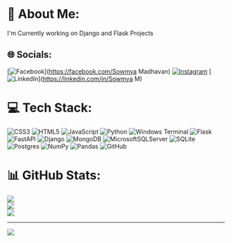 # 💫 About Me:
I'm Currently working on Django and Flask Projects<br>


## 🌐 Socials:
[![Facebook](https://img.shields.io/badge/Facebook-%231877F2.svg?logo=Facebook&logoColor=white)](https://facebook.com/Sowmya Madhavan) [![Instagram](https://img.shields.io/badge/Instagram-%23E4405F.svg?logo=Instagram&logoColor=white)](https://instagram.com/sowmyam.1991) [![LinkedIn](https://img.shields.io/badge/LinkedIn-%230077B5.svg?logo=linkedin&logoColor=white)](https://linkedin.com/in/Sowmya M) 

# 💻 Tech Stack:
![CSS3](https://img.shields.io/badge/css3-%231572B6.svg?style=for-the-badge&logo=css3&logoColor=white) ![HTML5](https://img.shields.io/badge/html5-%23E34F26.svg?style=for-the-badge&logo=html5&logoColor=white) ![JavaScript](https://img.shields.io/badge/javascript-%23323330.svg?style=for-the-badge&logo=javascript&logoColor=%23F7DF1E) ![Python](https://img.shields.io/badge/python-3670A0?style=for-the-badge&logo=python&logoColor=ffdd54) ![Windows Terminal](https://img.shields.io/badge/Windows%20Terminal-%234D4D4D.svg?style=for-the-badge&logo=windows-terminal&logoColor=white) ![Flask](https://img.shields.io/badge/flask-%23000.svg?style=for-the-badge&logo=flask&logoColor=white) ![FastAPI](https://img.shields.io/badge/FastAPI-005571?style=for-the-badge&logo=fastapi) ![Django](https://img.shields.io/badge/django-%23092E20.svg?style=for-the-badge&logo=django&logoColor=white) ![MongoDB](https://img.shields.io/badge/MongoDB-%234ea94b.svg?style=for-the-badge&logo=mongodb&logoColor=white) ![MicrosoftSQLServer](https://img.shields.io/badge/Microsoft%20SQL%20Server-CC2927?style=for-the-badge&logo=microsoft%20sql%20server&logoColor=white) ![SQLite](https://img.shields.io/badge/sqlite-%2307405e.svg?style=for-the-badge&logo=sqlite&logoColor=white) ![Postgres](https://img.shields.io/badge/postgres-%23316192.svg?style=for-the-badge&logo=postgresql&logoColor=white) ![NumPy](https://img.shields.io/badge/numpy-%23013243.svg?style=for-the-badge&logo=numpy&logoColor=white) ![Pandas](https://img.shields.io/badge/pandas-%23150458.svg?style=for-the-badge&logo=pandas&logoColor=white) ![GitHub](https://img.shields.io/badge/github-%23121011.svg?style=for-the-badge&logo=github&logoColor=white)
# 📊 GitHub Stats:
![](https://github-readme-stats.vercel.app/api?username=sowmyasat0291&theme=dark&hide_border=false&include_all_commits=false&count_private=false)<br/>
![](https://github-readme-streak-stats.herokuapp.com/?user=sowmyasat0291&theme=dark&hide_border=false)<br/>
![](https://github-readme-stats.vercel.app/api/top-langs/?username=sowmyasat0291&theme=dark&hide_border=false&include_all_commits=false&count_private=false&layout=compact)

---
[![](https://visitcount.itsvg.in/api?id=sowmyasat0291&icon=0&color=0)](https://visitcount.itsvg.in)

<!-- Proudly created with GPRM ( https://gprm.itsvg.in ) -->
